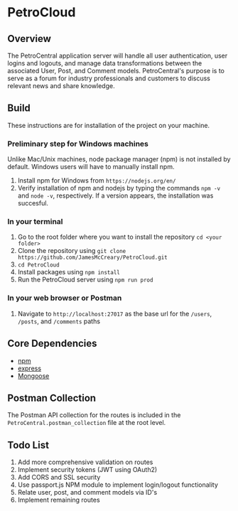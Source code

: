 # PetroCloud

## Overview

The PetroCentral application server will handle all user authentication, user logins and logouts, and manage data transformations between the associated User, Post, and Comment models. PetroCentral's purpose is to serve as a forum for industry professionals and customers to discuss relevant news and share knowledge.

## Build

These instructions are for installation of the project on your machine.

### Preliminary step for Windows machines
Unlike Mac/Unix machines, node package manager (npm) is not installed by default. Windows users will have to manually install npm.
1. Install npm for Windows from `https://nodejs.org/en/`
2. Verify installation of npm and nodejs by typing the commands `npm -v` and `node -v`, respectively. If a version appears, the installation was succesful.

### In your terminal

1. Go to the root folder where you want to install the repository `cd <your folder>`
2. Clone the repository using `git clone https://github.com/JamesMcCreary/PetroCloud.git`
3. `cd PetroCloud`
4. Install packages using `npm install`
5. Run the PetroCloud server using `npm run prod`

### In your web browser or Postman

1. Navigate to `http://localhost:27017` as the base url for the `/users`, `/posts`, and `/comments` paths

## Core Dependencies

* [npm](https://www.npmjs.com/)
* [express](https://expressjs.com/)
* [Mongoose](http://mongoosejs.com/)

## Postman Collection
The Postman API collection for the routes is included in the `PetroCentral.postman_collection` file at the root level.

## Todo List
1. Add more comprehensive validation on routes
2. Implement security tokens (JWT using OAuth2)
3. Add CORS and SSL security
4. Use passport.js NPM module to implement login/logout functionality
5. Relate user, post, and comment models via ID's
6. Implement remaining routes
